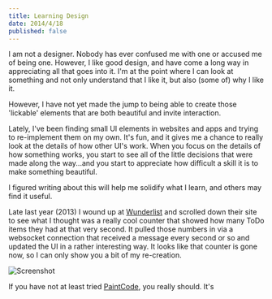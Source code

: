 ```yaml
---
title: Learning Design
date: 2014/4/18
published: false
---
```


I am not a designer. Nobody has ever confused me with one or accused me of being one. However, I like good design, and have come a long way in appreciating all that goes into it. I'm at the point where I can look at something and not only understand that I like it, but also (some of) why I like it.

However, I have not yet made the jump to being able to create those 'lickable' elements that are both beautiful and invite interaction.

Lately, I've been finding small UI elements in websites and apps and trying to re-implement them on my own. It's fun, and it gives me a chance to really look at the details of how other UI's work. When you focus on the details of how something works, you start to see all of the little decisions that were made along the way...and you start to appreciate how difficult a skill it is to make something beautiful.

I figured writing about this will help me solidify what I learn, and others may find it useful.

Late last year (2013) I wound up at [Wunderlist](https://www.wunderlist.com/en/) and scrolled down their site to see what I thought was a really cool counter that showed how many ToDo items they had at that very second. It pulled those numbers in via a websocket connection that received a message every second or so and updated the UI in a rather interesting way. It looks like that counter is gone now, so I can only show you a bit of my re-creation.

![Screenshot](https://raw.githubusercontent.com/dbgrandi/ScrollCounterExample/master/screenshot.gif)

If you have not at least tried [PaintCode](http://www.paintcodeapp.com), you really should. It's 
